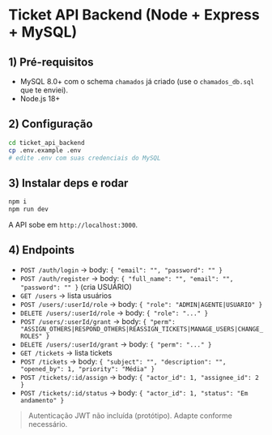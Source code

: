 # Ticket API Backend (Node + Express + MySQL)

## 1) Pré-requisitos
- MySQL 8.0+ com o schema `chamados` já criado (use o `chamados_db.sql` que te enviei).
- Node.js 18+

## 2) Configuração
```bash
cd ticket_api_backend
cp .env.example .env
# edite .env com suas credenciais do MySQL
```

## 3) Instalar deps e rodar
```bash
npm i
npm run dev
```
A API sobe em `http://localhost:3000`.

## 4) Endpoints
- `POST /auth/login` → body: `{ "email": "", "password": "" }`
- `POST /auth/register` → body: `{ "full_name": "", "email": "", "password": "" }` (cria USUÁRIO)
- `GET /users` → lista usuários
- `POST /users/:userId/role` → body: `{ "role": "ADMIN|AGENTE|USUARIO" }`
- `DELETE /users/:userId/role` → body: `{ "role": "..." }`
- `POST /users/:userId/grant` → body: `{ "perm": "ASSIGN_OTHERS|RESPOND_OTHERS|REASSIGN_TICKETS|MANAGE_USERS|CHANGE_ROLES" }`
- `DELETE /users/:userId/grant` → body: `{ "perm": "..." }`
- `GET /tickets` → lista tickets
- `POST /tickets` → body: `{ "subject": "", "description": "", "opened_by": 1, "priority": "Média" }`
- `POST /tickets/:id/assign` → body: `{ "actor_id": 1, "assignee_id": 2 }`
- `POST /tickets/:id/status` → body: `{ "actor_id": 1, "status": "Em andamento" }`

> Autenticação JWT não incluída (protótipo). Adapte conforme necessário.